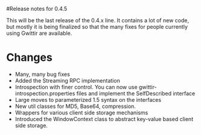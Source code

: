 #Release notes for 0.4.5

This will be the last release of the 0.4.x line. It contains a lot of new code, but mostly it is being finalized so that the many fixes for people currently using Gwittir are available.

# Changes #
  * Many, many bug fixes
  * Added the Streaming RPC implementation
  * Introspection with finer control. You can now use gwittir-introspection.properties files and implement the SelfDescribed interface
  * Large moves to parameterized 1.5 syntax on the interfaces
  * New util classes for MD5, Base64, compression.
  * Wrappers for various client side storage mechanisms
  * Introduced the WindowContext class to abstract key-value based client side storage.